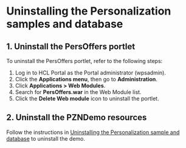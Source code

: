 # Uninstalling the Personalization samples and database

## 1. Uninstall the PersOffers portlet

To uninstall the PersOffers portlet, refer to the following steps:  

1. Log in to HCL Portal as the Portal administrator (wpsadmin).  
2. Click the **Applications menu**, then go to **Administration**.  
3. Click **Applications > Web Modules**.  
4. Search for **PersOffers.war** in the Web Module list.  
5. Click the **Delete Web module** icon to uninstall the portlet.  

## 2. Uninstall the PZNDemo resources

Follow the instructions in [Uninstalling the Personalization sample and database](../demo/pzn_demouninstall.md) to uninstall the demo.  
